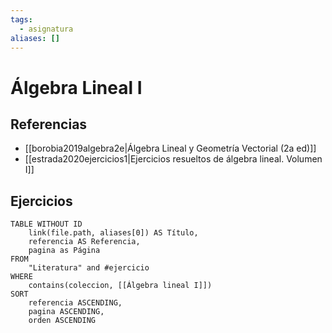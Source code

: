 ```yaml
---
tags:
  - asignatura
aliases: []
---
```

# Álgebra Lineal I

## Referencias
- [[borobia2019algebra2e|Álgebra Lineal y Geometría Vectorial (2a ed)]]
- [[estrada2020ejercicios1|Ejercicios resueltos de álgebra lineal. Volumen I]]

## Ejercicios
```dataview
TABLE WITHOUT ID
    link(file.path, aliases[0]) AS Título,
    referencia AS Referencia,
    pagina as Página
FROM
    "Literatura" and #ejercicio
WHERE
    contains(coleccion, [[Álgebra lineal I]])
SORT
    referencia ASCENDING,
    pagina ASCENDING,
    orden ASCENDING
```
